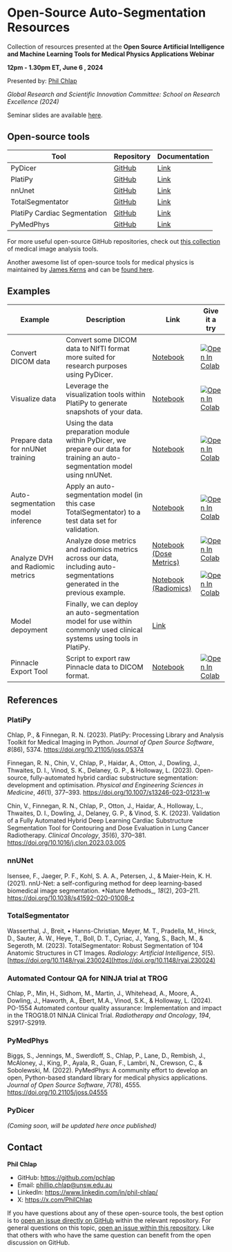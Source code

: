 # Open-Source Auto-Segmentation Resources

Collection of resources presented at the **Open Source Artificial Intelligence and Machine Learning Tools for Medical Physics Applications Webinar**

**12pm - 1.30pm ET, June 6 , 2024**

Presented by: [Phil Chlap](https://github.com/pchlap)

*Global Research and Scientific Innovation Committee: School on Research Excellence (2024)*

Seminar slides are available [here](https://docs.google.com/presentation/d/1P0teuisEsj-0L0Zi-ad0XgvpcZ6hWFsfdi4BE5O1sqA/edit#slide=id.gc6f9e470d_0_0).

## Open-source tools

| Tool                         | Repository                                                                                | Documentation                                                              |
| ---------------------------- | ----------------------------------------------------------------------------------------- | -------------------------------------------------------------------------- |
| PyDicer                      | [GitHub](https://github.com/AustralianCancerDataNetwork/pydicer)                          | [Link](https://australiancancerdatanetwork.github.io/pydicer/)             |
| PlatiPy                      | [GitHub](https://github.com/pyplati/platipy)                                              | [Link](https://pyplati.github.io/platipy/)                                 |
| nnUnet                       | [GitHub](https://github.com/MIC-DKFZ/nnUNet)                                              | [Link](https://github.com/MIC-DKFZ/nnUNet/tree/master/documentation)       |
| TotalSegmentator             | [GitHub](https://github.com/wasserth/TotalSegmentator)                                    | [Link](https://github.com/wasserth/TotalSegmentator/blob/master/README.md) |
| PlatiPy Cardiac Segmentation | [GitHub](https://github.com/pyplati/platipy/tree/master/platipy/imaging/projects/cardiac) | [Link](https://pyplati.github.io/platipy/cardiac.html)                     |
| PyMedPhys                    | [GitHub](https://github.com/pymedphys/pymedphys)                                          | [Link](https://docs.pymedphys.com/en/latest/)                              |

For more useful open-source GitHub repositories, check out [this collection](https://github.com/stars/pchlap/lists/medical-image-segmentation) of medical image analysis tools.

Another awesome list of open-source tools for medical physics is maintained by [James Kerns](https://github.com/jrkerns) and can be [found here](https://github.com/jrkerns/awesome-medphys).

## Examples

| Example                           | Description                                                                                                                 | Link                                                                                                                                                                                                                                            | Give it a try                                                                                                                                                                                                                                                                                                                                                                                        |
| --------------------------------- | --------------------------------------------------------------------------------------------------------------------------- | ----------------------------------------------------------------------------------------------------------------------------------------------------------------------------------------------------------------------------------------------- | ---------------------------------------------------------------------------------------------------------------------------------------------------------------------------------------------------------------------------------------------------------------------------------------------------------------------------------------------------------------------------------------------------- |
| Convert DICOM data                | Convert some DICOM data to NIfTI format more suited for research purposes using PyDicer.                                    | [Notebook](https://github.com/AustralianCancerDataNetwork/pydicer/blob/main/examples/ConvertingData.ipynb)                                                                                                                                      | [![Open In Colab](https://colab.research.google.com/assets/colab-badge.svg)](https://colab.research.google.com/github/AustralianCancerDataNetwork/pydicer/blob/main/examples/ConvertingData.ipynb)                                                                                                                                                                                                   |
| Visualize data                    | Leverage the visualization tools within PlatiPy to generate snapshots of your data.                                         | [Notebook](https://github.com/pyplati/platipy/blob/master/examples/visualise.ipynb)                                                                                                                                                             | [![Open In Colab](https://colab.research.google.com/assets/colab-badge.svg)](https://colab.research.google.com/github/pyplati/platipy/blob/master/examples/visualise.ipynb)                                                                                                                                                                                                                          |
| Prepare data for nnUNet training  | Using the data preparation module within PyDicer, we prepare our data for training an auto-segmentation model using nnUNet. | [Notebook](https://github.com/AustralianCancerDataNetwork/pydicer/blob/main/examples/nnUNet.ipynb)                                                                                                                                              | [![Open In Colab](https://colab.research.google.com/assets/colab-badge.svg)](https://colab.research.google.com/github/AustralianCancerDataNetwork/pydicer/blob/main/examples/nnUNet.ipynb)                                                                                                                                                                                                           |
| Auto-segmentation model inference | Apply an auto-segmentation model (in this case TotalSegmentator) to a test data set for validation.                         | [Notebook](https://github.com/pchlap/aapm-open-source-webinar/blob/main/examples/SegmentationInferenceTS.ipynb) | [![Open In Colab](https://colab.research.google.com/assets/colab-badge.svg)](https://colab.research.google.com/github/pchlap/aapm-open-source-webinar/blob/main/examples/SegmentationInferenceTS.ipynb) |
| Analyze DVH and Radiomic metrics  | Analyze dose metrics and radiomics metrics across our data, including auto-segmentations generated in the previous example. | [Notebook (Dose Metrics)](https://github.com/AustralianCancerDataNetwork/pydicer/blob/main/examples/DoseMetrics.ipynb)<br><br>[Notebook (Radiomics)](https://github.com/AustralianCancerDataNetwork/pydicer/blob/main/examples/Radiomics.ipynb) | [![Open In Colab](https://colab.research.google.com/assets/colab-badge.svg)](https://colab.research.google.com/github/AustralianCancerDataNetwork/pydicer/blob/main/examples/DoseMetrics.ipynb)<br><br>[![Open In Colab](https://colab.research.google.com/assets/colab-badge.svg)](https://colab.research.google.com/github/AustralianCancerDataNetwork/pydicer/blob/main/examples/Radiomics.ipynb) |
| Model depoyment                   | Finally, we can deploy an auto-segmentation model for use within commonly used clinical systems using tools in PlatiPy.     | [Link](https://github.com/pyplati/platipy/blob/master/platipy/backend/README.md)                                                                                                                                                                |                                                                                                                                                                                                                                                                                                                                                                                                      |
| Pinnacle Export Tool              | Script to export raw Pinnacle data to DICOM format.                                                                         | [Notebook](https://github.com/pchlap/aapm-open-source-webinar/blob/main/examples/PinnacleExportExample.ipynb)                                                                                                                                   | [![Open In Colab](https://colab.research.google.com/assets/colab-badge.svg)](https://colab.research.google.com/github/pchlap/aapm-open-source-webinar/blob/main/examples/PinnacleExportExample.ipynb)                                                                                                                                                                                                |

## References

### PlatiPy

Chlap, P., & Finnegan, R. N. (2023). PlatiPy: Processing Library and Analysis Toolkit for Medical Imaging in Python. *Journal of Open Source Software*, *8*(86), 5374. <https://doi.org/10.21105/joss.05374>

Finnegan, R. N., Chin, V., Chlap, P., Haidar, A., Otton, J., Dowling, J., Thwaites, D. I., Vinod, S. K., Delaney, G. P., & Holloway, L. (2023). Open-source, fully-automated hybrid cardiac substructure segmentation: development and optimisation. *Physical and Engineering Sciences in Medicine*, *46*(1), 377–393. <https://doi.org/10.1007/s13246-023-01231-w>

Chin, V., Finnegan, R. N., Chlap, P., Otton, J., Haidar, A., Holloway, L., Thwaites, D. I., Dowling, J., Delaney, G. P., & Vinod, S. K. (2023). Validation of a Fully Automated Hybrid Deep Learning Cardiac Substructure Segmentation Tool for Contouring and Dose Evaluation in Lung Cancer Radiotherapy. *Clinical Oncology*, *35*(6), 370–381. <https://doi.org/10.1016/j.clon.2023.03.005>

### nnUNet

Isensee, F., Jaeger, P. F., Kohl, S. A. A., Petersen, J., & Maier-Hein, K. H. (2021). nnU-Net: a self-configuring method for deep learning-based biomedical image segmentation. *Nature Methods_, *18*(2), 203–211. <https://doi.org/10.1038/s41592-020-01008-z>

### TotalSegmentator

Wasserthal, J., Breit, • Hanns-Christian, Meyer, M. T., Pradella, M., Hinck, D., Sauter, A. W., Heye, T., Boll, D. T., Cyriac, J., Yang, S., Bach, M., & Segeroth, M. (2023). TotalSegmentator: Robust Segmentation of 104 Anatomic Structures in CT Images. *Radiology: Artificial Intelligence*, *5*(5). [https://doi.org/10.1148/ryai.230024](https://doi.org/10.1148/ryai.230024)

### Automated Contour QA for NINJA trial at TROG

Chlap, P., Min, H., Sidhom, M., Martin, J., Whitehead, A., Moore, A., Dowling, J., Haworth, A., Ebert, M.A., Vinod, S.K., & Holloway, L. (2024). PO-1554 Automated contour quality assurance: Implementation and impact in the TROG18.01 NINJA Clinical Trial. *Radiotherapy and Oncology*, *194*, S2917-S2919.

### PyMedPhys

Biggs, S., Jennings, M., Swerdloff, S., Chlap, P., Lane, D., Rembish, J., McAloney, J., King, P., Ayala, R., Guan, F., Lambri, N., Crewson, C., & Sobolewski, M. (2022). PyMedPhys: A community effort to develop an open, Python-based standard library for medical physics applications. *Journal of Open Source Software*, *7*(78), 4555. <https://doi.org/10.21105/joss.04555>

### PyDicer

*(Coming soon, will be updated here once published)*

## Contact

**Phil Chlap**

- GitHub: <https://github.com/pchlap>
- Email: <phillip.chlap@unsw.edu.au>
- LinkedIn: <https://www.linkedin.com/in/phil-chlap/>
- X: <https://x.com/PhilChlap>

If you have questions about any of these open-source tools, the best option is to [open an issue directly on GitHub](https://docs.github.com/en/issues/tracking-your-work-with-issues/about-issues) within the relevant repository. For general questions on this topic, [open an issue within this repository](https://github.com/pchlap/aapm-open-source-webinar/issues/new). Like that others with who have the same question can benefit from the open discussion on GitHub.
